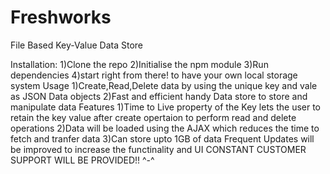 # Freshworks

File Based Key-Value Data Store

Installation:
  1)Clone the repo
  2)Initialise the npm module
  3)Run dependencies
  4)start right from there! to have your own local storage system
Usage
  1)Create,Read,Delete data by using the unique key and vale as JSON Data objects
  2)Fast and efficient handy Data store to store and manipulate data 
Features
  1)Time to Live property of the Key lets the user to retain the key value after create opertaion to perform read and delete operations
  2)Data will be loaded using the AJAX which reduces the time to fetch and tranfer data
  3)Can store upto 1GB of data
Frequent Updates will be improved to increase the functinality and UI
CONSTANT CUSTOMER SUPPORT WILL BE PROVIDED!! ^-^
